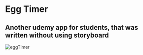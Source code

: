 

# Egg Timer

## Another udemy app for students, that was written without using storyboard

![eggTimer](https://user-images.githubusercontent.com/118765521/230368714-780c9c23-7813-4b33-b0ad-6c414489fa70.gif)
